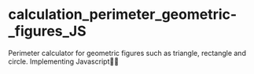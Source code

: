 # calculation_perimeter_geometric-_figures_JS
Perimeter calculator for geometric figures such as triangle, rectangle and circle. Implementing Javascript🤗🤗
